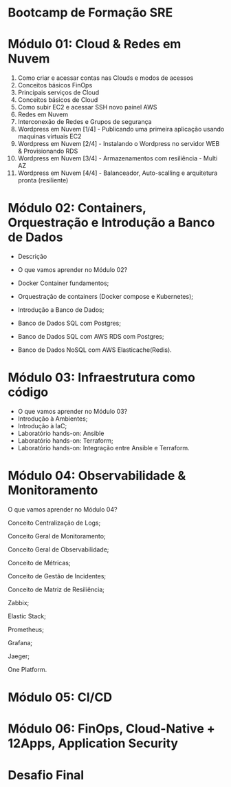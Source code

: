 # Bootcamp de Formação SRE

# Módulo 01: Cloud & Redes em Nuvem

1. Como criar e acessar contas nas Clouds e modos de acessos
2. Conceitos básicos FinOps
3. Principais serviços de Cloud
4. Conceitos básicos de Cloud
5. Como subir EC2 e acessar SSH novo painel AWS
6. Redes em Nuvem
7. Interconexão de Redes e Grupos de segurança
8. Wordpress em Nuvem [1/4] - Publicando uma primeira aplicação usando maquinas virtuais EC2
9. Wordpress em Nuvem [2/4] - Instalando o Wordpress no servidor WEB & Provisionando RDS
10. Wordpress em Nuvem [3/4] - Armazenamentos com resiliência - Multi AZ
11. Wordpress em Nuvem [4/4] - Balanceador, Auto-scalling e arquitetura pronta (resiliente)

# Módulo 02: Containers, Orquestração e Introdução a Banco de Dados

- Descrição

- O que vamos aprender no Módulo 02?
- Docker Container fundamentos;
- Orquestração de containers (Docker compose e Kubernetes);
- Introdução a Banco de Dados;
- Banco de Dados SQL com Postgres;
- Banco de Dados SQL com AWS RDS com Postgres;
- Banco de Dados NoSQL com AWS Elasticache(Redis).

# Módulo 03: Infraestrutura como código

- O que vamos aprender no Módulo 03?
- Introdução à Ambientes;
- Introdução à IaC;
- Laboratório hands-on: Ansible
- Laboratório hands-on: Terraform;
- Laboratório hands-on: Integração entre Ansible e Terraform.

# Módulo 04: Observabilidade & Monitoramento

O que vamos aprender no Módulo 04?  </p>
Conceito Centralização de Logs; </p>
Conceito Geral de Monitoramento;</p>
Conceito Geral de Observabilidade; </p>
Conceito de Métricas;</p>
Conceito de Gestão de Incidentes; </p>
Conceito de Matriz de Resiliência; </p>
Zabbix; </p>
Elastic Stack; </p>
Prometheus;</p>
Grafana; </p>
Jaeger; </p>
One Platform.</p>

# Módulo 05: CI/CD

# Módulo 06: FinOps, Cloud-Native + 12Apps, Application Security

# Desafio Final
